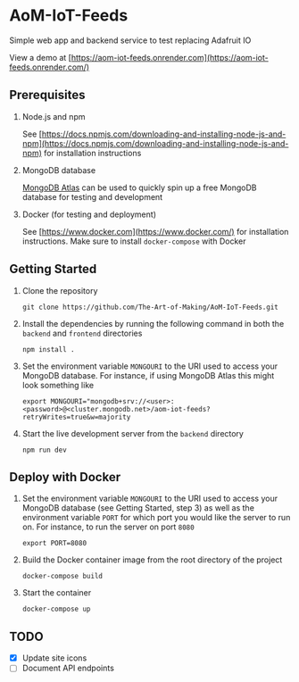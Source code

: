 # AoM-IoT-Feeds

Simple web app and backend service to test replacing Adafruit IO

View a demo at [https://aom-iot-feeds.onrender.com](https://aom-iot-feeds.onrender.com/)

## Prerequisites

1. Node.js and npm

   See [https://docs.npmjs.com/downloading-and-installing-node-js-and-npm](https://docs.npmjs.com/downloading-and-installing-node-js-and-npm) for installation instructions

2. MongoDB database

   [MongoDB Atlas](https://www.mongodb.com/atlas/database) can be used to quickly spin up a free MongoDB database for testing and development

3. Docker (for testing and deployment)

   See [https://www.docker.com](https://www.docker.com/) for installation instructions. Make sure to install `docker-compose` with Docker

## Getting Started

1. Clone the repository

   `git clone https://github.com/The-Art-of-Making/AoM-IoT-Feeds.git`

2. Install the dependencies by running the following command in both the `backend` and `frontend` directories

   `npm install .`

3. Set the environment variable `MONGOURI` to the URI used to access your MongoDB database. For instance, if using MongoDB Atlas this might look something like

   `export MONGOURI="mongodb+srv://<user>:<password>@<cluster.mongodb.net>/aom-iot-feeds?retryWrites=true&w=majority`

4. Start the live development server from the `backend` directory

   `npm run dev`

## Deploy with Docker

1. Set the environment variable `MONGOURI` to the URI used to access your MongoDB database (see Getting Started, step 3) as well as the environment variable `PORT` for which port you would like the server to run on. For instance, to run the server on port `8080`

   `export PORT=8080`

2. Build the Docker container image from the root directory of the project

   `docker-compose build`

3. Start the container

   `docker-compose up`

## TODO

- [x] Update site icons
- [ ] Document API endpoints
